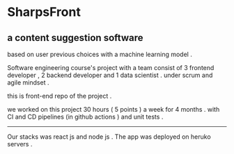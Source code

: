 # SharpsFront

## a content suggestion software 

based on user previous choices with a machine learning model . 

Software engineering course's project with a team consist of 3 frontend developer , 2 backend developer and 1 data scientist . 
under scrum and agile mindset .

this is front-end  repo of the project . 

we worked on this project 30 hours ( 5 points ) a week for 4 months . 
with CI and CD pipelines (in github actions ) and unit tests .

-------------------------

Our stacks was react js and node js . 
The app was deployed on heruko servers . 
